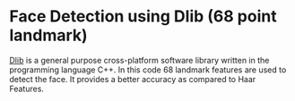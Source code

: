 # Face Detection using Dlib (68 point landmark)
[Dlib](http://dlib.net/) is a general purpose cross-platform software library written in the programming language C++.
In this code 68 landmark features are used to detect the face. It provides a better accuracy as compared to Haar Features.